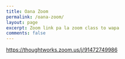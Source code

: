 ```yaml
---
title: Oana Zoom
permalink: /oana-zoom/
layout: page
excerpt: Zoom link pa la zoom class to wapa
comments: false
---
```


https://thoughtworks.zoom.us/j/91472749986
